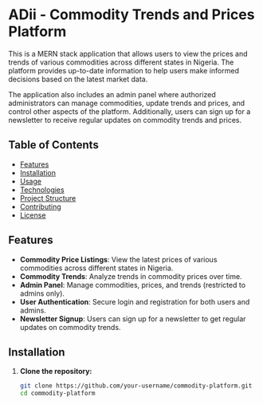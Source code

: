 # ADii - Commodity Trends and Prices Platform

This is a MERN stack application that allows users to view the prices and trends of various commodities across different states in Nigeria. The platform provides up-to-date information to help users make informed decisions based on the latest market data.

The application also includes an admin panel where authorized administrators can manage commodities, update trends and prices, and control other aspects of the platform. Additionally, users can sign up for a newsletter to receive regular updates on commodity trends and prices.

## Table of Contents

- [Features](#features)
- [Installation](#installation)
- [Usage](#usage)
- [Technologies](#technologies)
- [Project Structure](#project-structure)
- [Contributing](#contributing)
- [License](#license)

## Features

- **Commodity Price Listings**: View the latest prices of various commodities across different states in Nigeria.
- **Commodity Trends**: Analyze trends in commodity prices over time.
- **Admin Panel**: Manage commodities, prices, and trends (restricted to admins only).
- **User Authentication**: Secure login and registration for both users and admins.
- **Newsletter Signup**: Users can sign up for a newsletter to get regular updates on commodity trends.

## Installation

1. **Clone the repository:**

   ```bash
   git clone https://github.com/your-username/commodity-platform.git
   cd commodity-platform
